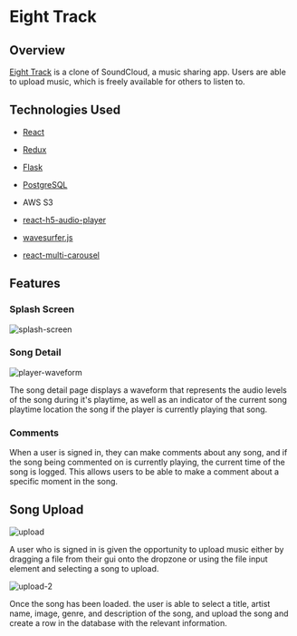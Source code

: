 # Eight Track

## Overview

[Eight Track](https://eight-track-app.herokuapp.com) is a clone of SoundCloud, a music sharing app. Users are able to upload music, which is freely available for others to listen to.


## Technologies Used

- [React](https://reactjs.org/)
- [Redux](https://react-redux.js.org/)
- [Flask](https://flask.palletsprojects.com/en/2.0.x/)
- [PostgreSQL](https://www.postgresql.org/docs/current/)

- AWS S3
- [react-h5-audio-player](https://www.npmjs.com/package/react-h5-audio-player)
- [wavesurfer.js](http://wavesurfer-js.org/docs/)
- [react-multi-carousel](https://www.npmjs.com/package/react-multi-carousel)

## Features
 ### Splash Screen
![splash-screen](https://user-images.githubusercontent.com/61633951/155901264-c246fd19-e148-4d33-bb1a-f865daa832c9.png)


### Song Detail

![player-waveform](https://user-images.githubusercontent.com/61633951/155901543-1ffe7bc3-a1a0-4033-b75e-667c3dc656b7.png)

The song detail page displays a waveform that represents the audio levels of the song during it's playtime, as well as an indicator of the current song playtime location the song if the player is currently playing that song.

### Comments

When a user is signed in, they can make comments about any song, and if the song being commented on is currently playing, the current time of the song is logged. This allows users to be able to make a comment about a specific moment in the song.

## Song Upload

![upload](https://user-images.githubusercontent.com/61633951/155903183-8239b0d3-ac35-4e71-91da-d4892b5ab105.png)

A user who is signed in is given the opportunity to upload music either by dragging a file from their gui onto the dropzone or using the file input element and selecting a song to upload.

![upload-2](https://user-images.githubusercontent.com/61633951/155903219-d4c6334c-0f4e-4334-adc6-45663c284cc1.png)

Once the song has been loaded. the user is able to select a title, artist name, image, genre, and description of the song, and upload the song and create a row in the database with the relevant information.


